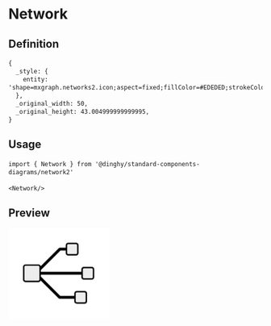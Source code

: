 # Network

## Definition

```
{
  _style: { 
    entity: 'shape=mxgraph.networks2.icon;aspect=fixed;fillColor=#EDEDED;strokeColor=#000000;gradientColor=#5B6163;network2IconShadow=1;network2bgFillColor=none;network2Icon=mxgraph.networks2.network;network2IconW=1;network2IconH=0.8601;',
  },
  _original_width: 50,
  _original_height: 43.004999999999995,
}
```

## Usage

```
import { Network } from '@dinghy/standard-components-diagrams/network2'

<Network/>
```

## Preview

<img src="./network.png" width="200"/>

